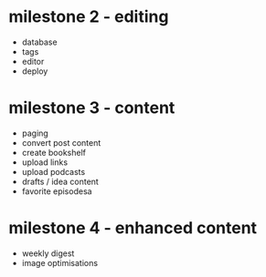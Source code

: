 # milestone 2 - editing

* database
* tags
* editor
* deploy

# milestone 3 - content

* paging
* convert post content
* create bookshelf
* upload links
* upload podcasts
* drafts / idea content
* favorite episodesa

# milestone 4 - enhanced content

* weekly digest
* image optimisations